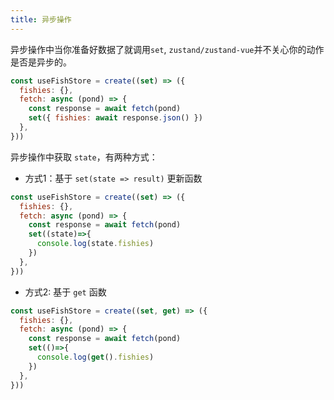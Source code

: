 ```yaml
---
title: 异步操作
---
```


异步操作中当你准备好数据了就调用`set`, `zustand/zustand-vue`并不关心你的动作是否是异步的。
```js
const useFishStore = create((set) => ({
  fishies: {},
  fetch: async (pond) => {
    const response = await fetch(pond)
    set({ fishies: await response.json() })
  },
}))
```


异步操作中获取 `state`，有两种方式：

- 方式1：基于 `set(state => result)` 更新函数
```js
const useFishStore = create((set) => ({
  fishies: {},
  fetch: async (pond) => {
    const response = await fetch(pond)
    set((state)=>{
      console.log(state.fishies)
    })
  },
}))
```

- 方式2: 基于 `get` 函数
```js
const useFishStore = create((set, get) => ({
  fishies: {},
  fetch: async (pond) => {
    const response = await fetch(pond)
    set(()=>{
      console.log(get().fishies)
    })
  },
}))
```

